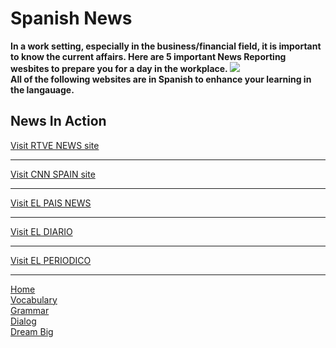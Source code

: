 <h1>Spanish News</h1>
<p>
<strong> In a work setting, especially in the business/financial field, it is important to know the current affairs. Here are 5 important News Reporting wesbites to prepare you for a day in the workplace.
 
<img src="https://i.ebayimg.com/images/g/xg0AAMXQCndRiL4l/s-l300.jpg">
<br> All of the following websites are in Spanish to enhance your learning in the langauage. </strong>
</p>
<h2>News In Action</h2>

 <a href="http://www.rtve.es/"> Visit RTVE NEWS site</a>
 <hr>
 <a href="https://cnnespanol.cnn.com///"> Visit CNN SPAIN  site</a>
  <hr>
 <a href="https://elpais.com///"> Visit EL PAIS NEWS </a>
  <hr> 
 <a href="https://www.eldiario.es/"> Visit EL DIARIO </a>
   <hr>
 <a href="https://www.elperiodico.com/es////"> Visit EL PERIODICO </a>
   <hr>
 
 
<p><a href="index.html">Home</a><br />
 <a href="page2.html">Vocabulary</a><br />
 <a href="page3.html">Grammar</a><br />
<a href="page4.html">Dialog</a><br />
<a href="page6.html">Dream Big</a></p>

